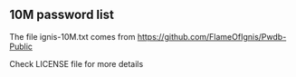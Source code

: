 ## 10M password list

The file ignis-10M.txt comes from https://github.com/FlameOfIgnis/Pwdb-Public

Check LICENSE file for more details 
